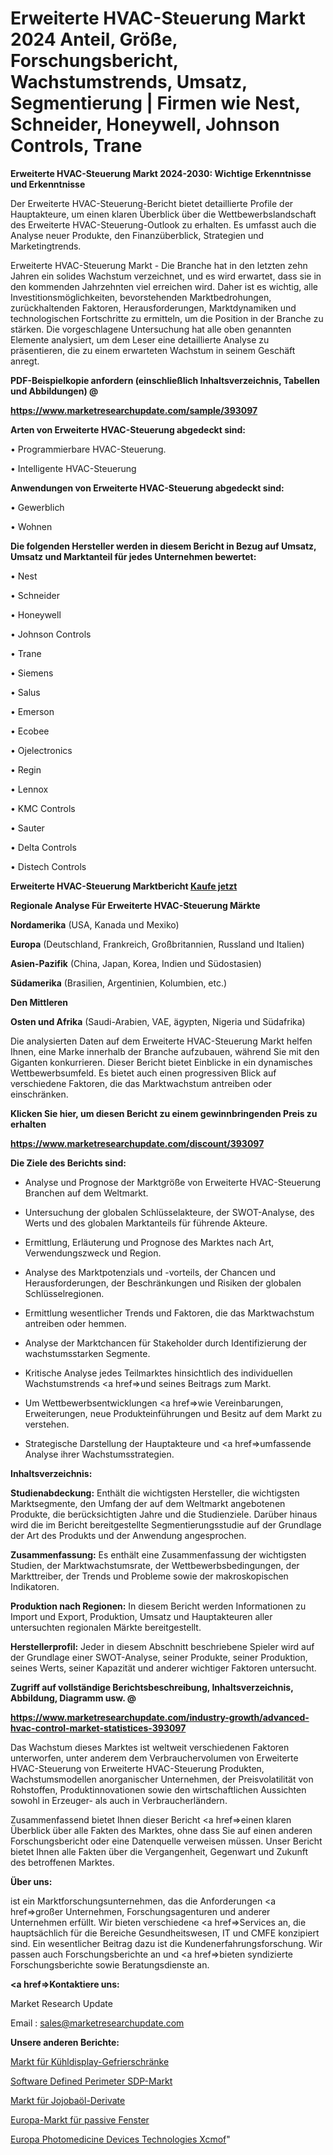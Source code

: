# Erweiterte HVAC-Steuerung Markt 2024 Anteil, Größe, Forschungsbericht, Wachstumstrends, Umsatz, Segmentierung | Firmen wie Nest, Schneider, Honeywell, Johnson Controls, Trane

<strong>Erweiterte HVAC-Steuerung Markt 2024-2030: Wichtige Erkenntnisse und Erkenntnisse</strong>

Der Erweiterte HVAC-Steuerung-Bericht bietet detaillierte Profile der Hauptakteure, um einen klaren Überblick über die Wettbewerbslandschaft des Erweiterte HVAC-Steuerung-Outlook zu erhalten. Es umfasst auch die Analyse neuer Produkte, den Finanzüberblick, Strategien und Marketingtrends.

Erweiterte HVAC-Steuerung Markt - Die Branche hat in den letzten zehn Jahren ein solides Wachstum verzeichnet, und es wird erwartet, dass sie in den kommenden Jahrzehnten viel erreichen wird. Daher ist es wichtig, alle Investitionsmöglichkeiten, bevorstehenden Marktbedrohungen, zurückhaltenden Faktoren, Herausforderungen, Marktdynamiken und technologischen Fortschritte zu ermitteln, um die Position in der Branche zu stärken. Die vorgeschlagene Untersuchung hat alle oben genannten Elemente analysiert, um dem Leser eine detaillierte Analyse zu präsentieren, die zu einem erwarteten Wachstum in seinem Geschäft anregt.



<strong><b>PDF-Beispielkopie anfordern (einschließlich Inhaltsverzeichnis, Tabellen und Abbildungen) @ </b></strong>

<strong><a href=https://www.marketresearchupdate.com/sample/393097>

<strong>https://www.marketresearchupdate.com/sample/393097</u></a></strong></strong>



<strong>Arten von Erweiterte HVAC-Steuerung abgedeckt sind:</strong>

• Programmierbare HVAC-Steuerung.

• Intelligente HVAC-Steuerung



<strong>Anwendungen von Erweiterte HVAC-Steuerung abgedeckt sind:</strong>

• Gewerblich

• Wohnen



<strong>Die folgenden Hersteller werden in diesem Bericht in Bezug auf Umsatz, Umsatz und Marktanteil für jedes Unternehmen bewertet:</strong>

• Nest

• Schneider

• Honeywell

• Johnson Controls

• Trane

• Siemens

• Salus

• Emerson

• Ecobee

• Ojelectronics

• Regin

• Lennox

• KMC Controls

• Sauter

• Delta Controls

• Distech Controls



<strong>Erweiterte HVAC-Steuerung Marktbericht <a href=https://www.marketresearchupdate.com/buynow/393097>Kaufe jetzt</a></strong>



<strong>Regionale Analyse Für Erweiterte HVAC-Steuerung Märkte</strong>



<strong>Nordamerika</strong> (USA, Kanada und Mexiko)



<strong>Europa</strong> (Deutschland, Frankreich, Großbritannien, Russland und Italien)



<strong>Asien-Pazifik</strong> (China, Japan, Korea, Indien und Südostasien)



<strong>Südamerika</strong> (Brasilien, Argentinien, Kolumbien, etc.)



<strong>Den Mittleren</strong> 

<strong>Osten und Afrika</strong> (Saudi-Arabien, VAE, ägypten, Nigeria und Südafrika)

Die analysierten Daten auf dem Erweiterte HVAC-Steuerung Markt helfen Ihnen, eine Marke innerhalb der Branche aufzubauen, während Sie mit den Giganten konkurrieren. Dieser Bericht bietet Einblicke in ein dynamisches Wettbewerbsumfeld. Es bietet auch einen progressiven Blick auf verschiedene Faktoren, die das Marktwachstum antreiben oder einschränken.



<strong>Klicken Sie hier, um diesen Bericht zu einem gewinnbringenden Preis zu erhalten
</strong>

<strong><a href=https://www.marketresearchupdate.com/discount/393097>https://www.marketresearchupdate.com/discount/393097</b></u></strong></a>



<strong>Die Ziele des Berichts sind:</strong>

- Analyse und Prognose der Marktgröße von Erweiterte HVAC-Steuerung Branchen auf dem Weltmarkt.

- Untersuchung der globalen Schlüsselakteure, der SWOT-Analyse, des Werts und des globalen Marktanteils für führende Akteure.

- Ermittlung, Erläuterung und Prognose des Marktes nach Art, Verwendungszweck und Region.

- Analyse des Marktpotenzials und -vorteils, der Chancen und Herausforderungen, der Beschränkungen und Risiken der globalen Schlüsselregionen.

- Ermittlung wesentlicher Trends und Faktoren, die das Marktwachstum antreiben oder hemmen.

- Analyse der Marktchancen für Stakeholder durch Identifizierung der wachstumsstarken Segmente.

- Kritische Analyse jedes Teilmarktes hinsichtlich des individuellen Wachstumstrends <a href=>und</a> seines Beitrags zum Markt.

- Um Wettbewerbsentwicklungen <a href=>wie</a> Vereinbarungen, Erweiterungen, neue Produkteinführungen und Besitz auf dem Markt zu verstehen.

- Strategische Darstellung der Hauptakteure und <a href=>umfas</a>sende Analyse ihrer Wachstumsstrategien.



<strong>Inhaltsverzeichnis:</strong>



<strong>Studienabdeckung:</strong> Enthält die wichtigsten Hersteller, die wichtigsten Marktsegmente, den Umfang der auf dem Weltmarkt angebotenen Produkte, die berücksichtigten Jahre und die Studienziele. Darüber hinaus wird die im Bericht bereitgestellte Segmentierungsstudie auf der Grundlage der Art des Produkts und der Anwendung angesprochen.



<strong>Zusammenfassung:</strong> Es enthält eine Zusammenfassung der wichtigsten Studien, der Marktwachstumsrate, der Wettbewerbsbedingungen, der Markttreiber, der Trends und Probleme sowie der makroskopischen Indikatoren.



<strong>Produktion nach Regionen:</strong> In diesem Bericht werden Informationen zu Import und Export, Produktion, Umsatz und Hauptakteuren aller untersuchten regionalen Märkte bereitgestellt.



<strong>Herstellerprofil:</strong> Jeder in diesem Abschnitt beschriebene Spieler wird auf der Grundlage einer SWOT-Analyse, seiner Produkte, seiner Produktion, seines Werts, seiner Kapazität und anderer wichtiger Faktoren untersucht.



<strong><b>Zugriff auf vollständige Berichtsbeschreibung, Inhaltsverzeichnis, Abbildung, Diagramm usw. @ </b></strong>

<strong><a href=https://www.marketresearchupdate.com/industry-growth/advanced-hvac-control-market-statistices-393097>https://www.marketresearchupdate.com/industry-growth/advanced-hvac-control-market-statistices-393097</a></strong>

Das Wachstum dieses Marktes ist weltweit verschiedenen Faktoren unterworfen, unter anderem dem Verbrauchervolumen von Erweiterte HVAC-Steuerung von Erweiterte HVAC-Steuerung Produkten, Wachstumsmodellen anorganischer Unternehmen, der Preisvolatilität von Rohstoffen, Produktinnovationen sowie den wirtschaftlichen Aussichten sowohl in Erzeuger- als auch in Verbraucherländern.

Zusammenfassend bietet Ihnen dieser Bericht <a href=>einen</a> klaren Überblick über alle Fakten des Marktes, ohne dass Sie auf einen anderen Forschungsbericht oder eine Datenquelle verweisen müssen. Unser Bericht bietet Ihnen alle Fakten über die Vergangenheit, Gegenwart und Zukunft des betroffenen Marktes.



<strong>Über uns:</strong>

 ist ein Marktforschungsunternehmen, das die Anforderungen <a href=>großer</a> Unternehmen, Forschungsagenturen und anderer Unternehmen erfüllt. Wir bieten verschiedene <a href=>Services</a> an, die hauptsächlich für die Bereiche Gesundheitswesen, IT und CMFE konzipiert sind. Ein wesentlicher Beitrag dazu ist die Kundenerfahrungsforschung. Wir passen auch Forschungsberichte an und <a href=>bieten</a> syndizierte Forschungsberichte sowie Beratungsdienste an.



<strong><a href=>Kontaktiere uns:</a></strong>

Market Research Update

Email : sales@marketresearchupdate.com



<strong>Unsere anderen Berichte:</strong>

<a href=https://www.linkedin.com/pulse/refrigerated-display-freezer-market-has-huge>Markt für Kühldisplay-Gefrierschränke</a>

<a href=https://www.linkedin.com/pulse/software-defined-perimeter-sdp-market-size-share>Software Defined Perimeter SDP-Markt</a>

<a href=https://www.linkedin.com/pulse/jojoba-oil-derivatives-market-analysis-segment>Markt für Jojobaöl-Derivate</a>

<a href=https://www.linkedin.com/pulse/europe-passive-windows-market-2023-industry-outlook>Europa-Markt für passive Fenster</a>

<a href=https://www.linkedin.com/pulse/europe-photomedicine-devices-technologies-xcmof/>Europa Photomedicine Devices Technologies Xcmof</a>"
